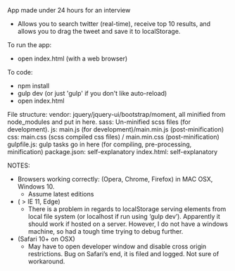 App made under 24 hours for an interview
- Allows you to search twitter (real-time), receive top 10 results, and allows you to drag the tweet and save it to localStorage.

To run the app:
- open index.html (with a web browser)

To code:
- npm install
- gulp dev (or just 'gulp' if you don't like auto-reload)
- open index.html

File structure:
vendor: jquery/jquery-ui/bootstrap/moment, all minified from node_modules and put in here.
sass: Un-minified scss files (for development).
js: main.js (for development)/main.min.js (post-minification)
css: main.css (scss compiled css files) / main.min.css (post-minification)
gulpfile.js: gulp tasks go in here (for compiling, pre-processing, minification)
package.json: self-explanatory
index.html: self-explanatory

NOTES:
- Browsers working correctly: (Opera, Chrome, Firefox) in MAC OSX, Windows 10. 
	- 	Assume latest editions
- ( > IE 11, Edge)
	- 	There is a problem in regards to localStorage serving elements from local file system (or localhost if run using ‘gulp dev’). Apparently it should work if hosted on a server. However, I do not have a windows machine, so had a tough time trying to debug further.
- (Safari 10+ on OSX)
	-	May have to open developer window and disable cross origin restrictions. Bug on Safari’s end, it is filed and logged. Not sure of workaround.
